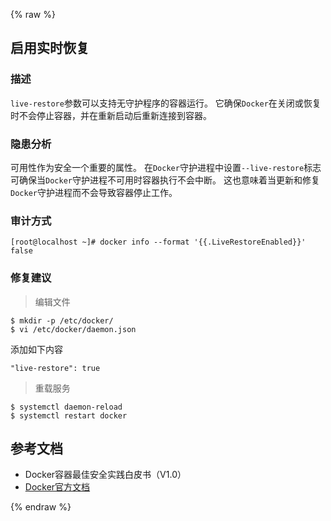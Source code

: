 {% raw %}
## 启用实时恢复

### 描述

`live-restore`参数可以支持无守护程序的容器运行。
它确保`Docker`在关闭或恢复时不会停止容器，并在重新启动后重新连接到容器。

### 隐患分析

可用性作为安全一个重要的属性。 在`Docker`守护进程中设置`--live-restore`标志可确保当`Docker`守护进程不可用时容器执行不会中断。
这也意味着当更新和修复`Docker`守护进程而不会导致容器停止工作。

### 审计方式

```shell script
[root@localhost ~]# docker info --format '{{.LiveRestoreEnabled}}'
false
```

### 修复建议

> 编辑文件

```shell script
$ mkdir -p /etc/docker/
$ vi /etc/docker/daemon.json
```

添加如下内容

```
"live-restore": true
```

> 重载服务

```shell script
$ systemctl daemon-reload
$ systemctl restart docker
```

## 参考文档

- Docker容器最佳安全实践白皮书（V1.0）
- [Docker官方文档](https://docs.docker.com/)

{% endraw %}